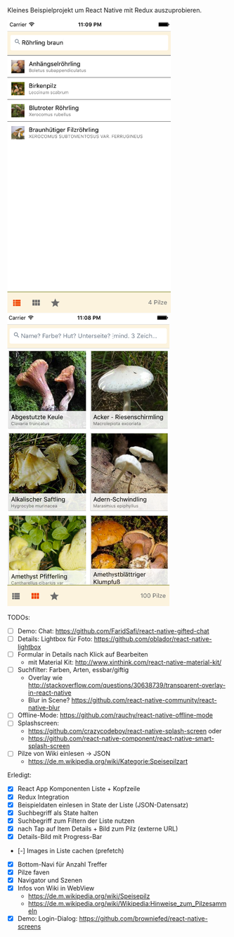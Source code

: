 Kleines Beispielprojekt um React Native mit Redux auszuprobieren.


![Screenshot iOS: Listenansicht nach Suchbegriff gefiltertert](screenshot-ios-liste-mit-suche.png) 
![Screenshot iOS: Galerieansicht](screenshot-ios-galerie.png)

TODOs:
- [ ] Demo: Chat: https://github.com/FaridSafi/react-native-gifted-chat
- [ ] Details: Lightbox für Foto: https://github.com/oblador/react-native-lightbox  
- [ ] Formular in Details nach Klick auf Bearbeiten
  - mit Material Kit: http://www.xinthink.com/react-native-material-kit/
- [ ] Suchfilter: Farben, Arten, essbar/giftig
  - Overlay wie http://stackoverflow.com/questions/30638739/transparent-overlay-in-react-native
  - Blur in Scene? https://github.com/react-native-community/react-native-blur
- [ ] Offline-Mode: https://github.com/rauchy/react-native-offline-mode
- [ ] Splashscreen: 
  - https://github.com/crazycodeboy/react-native-splash-screen oder
  - https://github.com/react-native-component/react-native-smart-splash-screen
- [ ] Pilze von Wiki einlesen -> JSON
  - https://de.m.wikipedia.org/wiki/Kategorie:Speisepilzart

Erledigt:
- [x] React App Komponenten Liste + Kopfzeile
- [x] Redux Integration
- [x] Beispieldaten einlesen in State der Liste (JSON-Datensatz)
- [x] Suchbegriff als State halten
- [x] Suchbegriff zum Filtern der Liste nutzen
- [x] nach Tap auf Item Details + Bild zum Pilz (externe URL)
- [x] Details-Bild mit Progress-Bar
- [-] Images in Liste cachen (prefetch)
- [x] Bottom-Navi für Anzahl Treffer
- [x] Pilze faven
- [x] Navigator und Szenen
- [x] Infos von Wiki in WebView
  - https://de.m.wikipedia.org/wiki/Speisepilz
  - https://de.m.wikipedia.org/wiki/Wikipedia:Hinweise_zum_Pilzesammeln
- [x] Demo: Login-Dialog: https://github.com/browniefed/react-native-screens 
